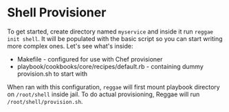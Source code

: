 # Shell Provisioner

To get started, create directory named `myservice` and inside it run `reggae init shell`. It will be populated with the basic script so you can start writing more complex ones. Let's see what's inside:
* Makefile - configured for use with Chef provisioner
* playbook/cookbooks/core/recipes/default.rb - containing dummy provision.sh to start with

When ran with this configuration, `reggae` will first mount playbook directory on `/root/shell` inside jail. To do actual provisioning, Reggae will run `/root/shell/provision.sh`.
